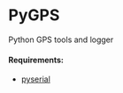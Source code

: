 # PyGPS
Python GPS tools and logger

#### Requirements:
- [pyserial](https://github.com/pyserial/pyserial)
